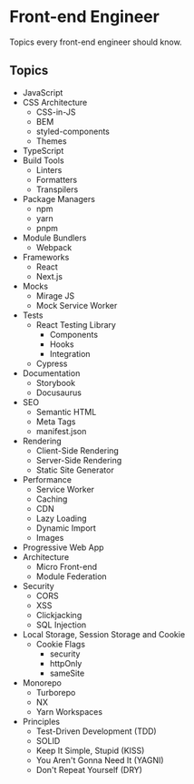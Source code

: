 # Front-end Engineer

Topics every front-end engineer should know.

## Topics

- JavaScript
- CSS Architecture
  - CSS-in-JS
  - BEM
  - styled-components
  - Themes
- TypeScript
- Build Tools
  - Linters
  - Formatters
  - Transpilers
- Package Managers
  - npm
  - yarn
  - pnpm
- Module Bundlers
  - Webpack
- Frameworks
  - React
  - Next.js
- Mocks
  - Mirage JS
  - Mock Service Worker
- Tests
  - React Testing Library
    - Components
    - Hooks
    - Integration
  - Cypress
- Documentation
  - Storybook
  - Docusaurus
- SEO
  - Semantic HTML
  - Meta Tags
  - manifest.json
- Rendering
  - Client-Side Rendering
  - Server-Side Rendering
  - Static Site Generator
- Performance
  - Service Worker
  - Caching
  - CDN
  - Lazy Loading
  - Dynamic Import
  - Images
- Progressive Web App
- Architecture
  - Micro Front-end
  - Module Federation
- Security
  - CORS
  - XSS
  - Clickjacking
  - SQL Injection
- Local Storage, Session Storage and Cookie
  - Cookie Flags
    - security
    - httpOnly
    - sameSite
- Monorepo
  - Turborepo
  - NX
  - Yarn Workspaces
- Principles
  - Test-Driven Development (TDD)
  - SOLID
  - Keep It Simple, Stupid (KISS)
  - You Aren't Gonna Need It (YAGNI)
  - Don't Repeat Yourself (DRY)
